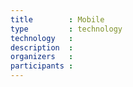```yaml
---
title        : Mobile
type         : technology
technology   :
description  :
organizers   :
participants :
---
```


